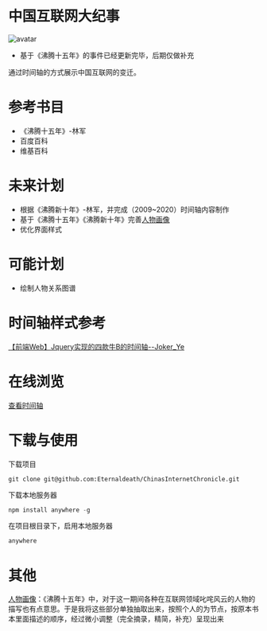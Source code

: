 # 中国互联网大纪事
![avatar](https://img.shields.io/badge/%E6%9B%B4%E6%96%B0%E7%8A%B6%E6%80%81-%E6%AD%A3%E5%9C%A8%E6%9B%B4%E6%96%B0-green)

- 基于《沸腾十五年》的事件已经更新完毕，后期仅做补充

通过时间轴的方式展示中国互联网的变迁。

# 参考书目

- 《沸腾十五年》-林军
- 百度百科
- 维基百科

# 未来计划

- 根据《沸腾新十年》-林军，并完成（2009~2020）时间轴内容制作
- 基于《沸腾十五年》《沸腾新十年》完善[人物画像](https://github.com/Eternaldeath/ChinasInternetChronicle/tree/portrait)
- 优化界面样式

# 可能计划

- 绘制人物关系图谱

# 时间轴样式参考
[【前端Web】Jquery实现的四款牛B的时间轴--Joker_Ye](https://blog.csdn.net/hj7jay/article/details/56274376)

# 在线浏览
[查看时间轴](https://eternaldeath.github.io/ChinasInternetChronicle/)

# 下载与使用

下载项目

```Git
git clone git@github.com:Eternaldeath/ChinasInternetChronicle.git
```

下载本地服务器

```javascript
npm install anywhere -g 
```

在项目根目录下，启用本地服务器

```javascript
anywhere 
```

# 其他

[人物画像](https://github.com/Eternaldeath/ChinasInternetChronicle/tree/portrait)：《沸腾十五年》中，对于这一期间各种在互联网领域叱咤风云的人物的描写也有点意思。于是我将这些部分单独抽取出来，按照个人的为节点，按原本书本里面描述的顺序，经过微小调整（完全摘录，精简，补充）呈现出来

